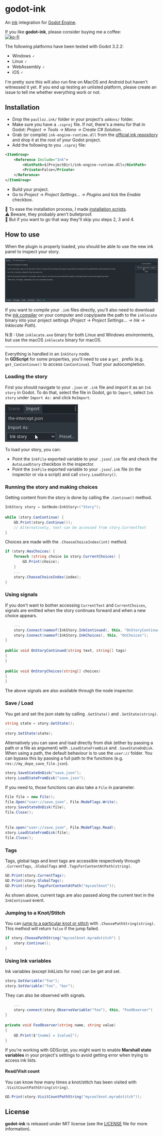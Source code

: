 # godot-ink

An [ink](https://github.com/inkle/ink) integration for [Godot Engine](https://github.com/godotengine/godot).  

If you like **godot-ink**, please consider buying me a coffee:  
[![ko-fi](https://ko-fi.com/img/githubbutton_sm.svg)](https://ko-fi.com/E1E53SKZF)

The following platforms have been tested with Godot 3.2.2:  
 * Windows 🗸
 * Linux 🗸
 * WebAssembly 🗸
 * iOS 🗸

I'm pretty sure this will also run fine on MacOS and Android but haven't witnessed it yet. If you end up testing an unlisted platform, please create an issue to tell me whether everything work or not.

## Installation

* Drop the `paulloz.ink/` folder in your project's `addons/` folder.
* Make sure you have a `.csproj` file. If not, there's a menu for that in Godot: *Project -> Tools -> Mono -> Create C# Solution*.
* Grab (or compile) `ink-engine-runtime.dll` from the [official ink repository](https://github.com/inkle/ink) and drop it at the root of your Godot project.
* Add the following to you `.csproj` file:
```xml
<ItemGroup>
    <Reference Include="Ink">
        <HintPath>$(ProjectDir)/ink-engine-runtime.dll</HintPath>
        <Private>False</Private>
    </Reference>
</ItemGroup>
```
* Build your project.
* Go to *Project -> Project Settings... -> Plugins* and tick the *Enable* checkbox.

:robot: To ease the installation process, I made [installation scripts](https://gist.github.com/paulloz/18911ef7b9754cebeb622e724afe4159).  
:warning: Beware, they probably aren't bulletproof.  
:robot: But if you want to go that way they'll skip you steps 2, 3 and 4.

## How to use

When the plugin is properly loaded, you should be able to use the new ink panel to inspect your story.

![](screenshots/inspector_screenshot.png)

If you want to compile your `.ink` files directly, you'll also need to download the [ink compiler](https://github.com/inkle/ink/releases) on your computer and copy/paste the path to the `inklecate` binary into your project settings (*Project -> Project Settings... -> Ink -> Inklecate Path*). 

N.B : Use `inklecate.exe` binary for both Linux and Windows environments, but use the macOS `inklecate` binary for macOS.

---

Everything is handled in an `InkStory` node.  
In **GDScript** for some properties, you'll need to use a `get_` prefix (e.g. `get_CanContinue()` to access `CanContinue`). Trust your autocompletion.

### Loading the story

First you should navigate to your `.json` or `.ink` file and import it as an `Ink story` in Godot. To do that, select the file in Godot, go to `Import`, select `Ink story` under `Import As:` and click `ReImport`.

![](screenshots/import_screenshot.png)

To load your story, you can:

* Point the `InkFile` exported variable to your `.json`/`.ink` file and check the `AutoLoadStory` checkbox in the inspector.
* Point the `InkFile` exported variable to your `.json`/`.ink` file (in the inspector or via a script) and call `story.LoadStory()`.

### Running the story and making choices

Getting content from the story is done by calling the `.Continue()` method.
```csharp
InkStory story = GetNode<InkStory>("Story");

while (story.CanContinue) {
    GD.Print(story.Continue());
    // Alternatively, text can be accessed from story.CurrentText
}
```

Choices are made with the `.ChooseChoiceIndex(int)` method.
```csharp
if (story.HasChoices) {
    foreach (string choice in story.CurrentChoices) {
        GD.Print(choice);
    }
    ...
    story.ChooseChoiceIndex(index);
}
```

### Using signals

If you don't want to bother accessing `CurrentText` and `CurrentChoices`, signals are emitted when the story continues forward and when a new choice appears.

```C#
    ...
    story.Connect(nameof(InkStory.InkContinued), this, "OnStoryContinued");
    story.Connect(nameof(InkStory.InkChoices), this, "OnChoices");
}

public void OnStoryContinued(string text, string[] tags)
{
}

public void OnStoryChoices(string[] choices)
{
}
```

The above signals are also available through the node inspector.

### Save / Load

You get and set the json state by calling `.GetState()` and `.SetState(string)`.

```csharp
string state = story.GetState();
...
story.SetState(state);
```

Alternatively you can save and load directly from disk (either by passing a path or a file as argument) with `.LoadStateFromDisk` and `.SaveStateOnDisk`.  
When using a path, the default behaviour is to use the `user://` folder. You can bypass this by passing a full path to the functions (e.g. `res://my_dope_save_file.json`).

```csharp
story.SaveStateOnDisk("save.json");
story.LoadStateFromDisk("save.json");
```

If you need to, those functions can also take a `File` in parameter.
```csharp
File file = new File();
file.Open("user://save.json", File.ModeFlags.Write);
story.SaveStateOnDisk(file);
file.Close();


file.open("user://save.json", File.ModeFlags.Read);
story.LoadStateFromDisk(file);
file.Close();
```

### Tags

Tags, global tags and knot tags are accessible respectively through `.CurrentTags`, `.GlobalTags` and `.TagsForContentAtPath(string)`.

```csharp
GD.Print(story.CurrentTags);
GD.Print(story.GlobalTags);
GD.Print(story.TagsForContentAtPath("mycoolknot"));
```

As shown above, current tags are also passed along the current text in the `InkContinued` event.

### Jumping to a Knot/Stitch

You can [jump to a particular knot or stitch](https://github.com/inkle/ink/blob/master/Documentation/RunningYourInk.md#jumping-to-a-particular-scene) with `.ChoosePathString(string)`. This method will return `false` if the jump failed.

```csharp
if story.ChoosePathString("mycoolknot.myradstitch") {
    story.Continue();
}
```

### Using Ink variables

Ink variables (except InkLists for now) can be get and set.

```csharp
story.GetVariable("foo");
story.SetVariable("foo", "bar");
```

They can also be observed with signals.

```csharp
    ...
    story.connect(story.ObserveVariable("foo"), this, "FooObserver")
}

private void FooObserver(string name, string value)
{
    GD.Print($"{name} = {value}");
}
```

If you're working with GDScript, you might want to enable **Marshall state variables** in your project's settings to avoid getting error when trying to access ink lists.

#### Read/Visit count

You can know how many times a knot/stitch has been visited with `.VisitCountPathString(string)`.

```csharp
GD.Print(story.VisitCountPathString("mycoolknot.myradstitch"));
```

## License

**godot-ink** is released under MIT license (see the [LICENSE](/LICENSE) file for more information).
